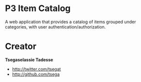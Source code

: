 # P3 Item Catalog

A web application that provides a catalog of items grouped under categories, with user authentication/authorization.

# Creator

**Tsegaselassie Tadesse**

  - http://twitter.com/tsegat
  - http://github.com/tsega

